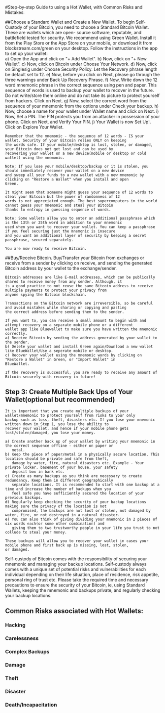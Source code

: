 #Step-by-step Guide to using a Hot Wallet, with Common Risks and Mistakes:

##Choose a Standard Wallet and Create a New Wallet.
    To begin Self-Custody of your Bitcoin, you need to choose a Standard Bitcoin Wallet. These are wallets which are open-
    source software, reputable, and battlefield tested for security. We recommend using Green Wallet. Install it from the Play
    Store or the App Store on your mobile, or download it from blockstream.com/green on your desktop. Follow the instructions 
    in the app to set up your wallet:   
    a) Open the App and click on "+ Add Wallet".
    b) Now, click on "+ New Wallet".
    c) Now, click on Bitcoin under Choose Your Network.
    d) Now, click on Singlesig under Choose Security Policy. Let the Recovery phrase length be default set to 12.
    e) Now, before you click on Next, please go through the three warnings under Back Up Recovery Phrase.
    f) Now, Write down the 12 word mnemonic phrase in the correct sequence using pen and paper. This sequence of words is used
       to backup your wallet to recover in the future. Do not write/store them online and do not take its picture to protect 
       yourself from hackers. Click on Next.
    g) Now, select the correct word from the sequence of your mnemonic from the options under Check your backup.
    h) Now, choose a name for your wallet under Wallet name and click on Next.
    i) Now, Set a PIN. The PIN protects you from an attacker in possession of your phone. Click on Next, and Verify Your PIN. 
    j) Your Wallet is now Set Up!. Click on Explore Your Wallet.
   
    Remember that the mnemonic - the sequence of 12 words - IS your wallet. Security of your Bitcoin relies ONLY on keeping 
    the words safe. If your mobile/desktop is lost, stolen, or damaged, your Bitcoin does not get lost and can be used by 
    recovering your wallet on a new device(mobile or desktop or cold wallet) using the mnemonic.

    Note: If you lose your mobile/desktop/backup or it is stolen, you should immediately recover your wallet on a new device 
    and sweep all your funds to a new wallet with a new mnemonic by clicking on "Restore a Wallet" when you install and open
    Green. 

    It might seem that someone might guess your sequence of 12 words to steal your Bitcoin but the power of randomness of 12 
    words is not appreciated enough. The best supercomputers in the world cannot guess your mnemonic and steal your Bitcoin 
    thanks to entropy in guessing sequence of words.

    Note: Some wallets allow you to enter an additional passphrase which is the 13th or 25th word in addition to your mnemonic
    used when you want to recover your wallet. You can keep a passphrase if you feel securing just the mnemonic is insecure
    and you want an additional layer of security by keeping a secret passphrase, secured separately. 

    You are now ready to receive Bitcoin. 

##Buy/Receive Bitcoin.
    Buy/Transfer your Bitcoin from exchanges or receive from a sender by clicking on receive, and sending the generated Bitcoin
    address by your wallet to the exchange/sender. 

    Bitcoin addresses are like E-mail addresses, which can be publically shared to receive money from any sender. Although, it
    is a good practice to not reuse the same Bitcoin address to receive multiple payments to protect your privacy from
    anyone spying the Bitcoin blockchain.

    Transactions on the Bitcoin network are irreversible, so be careful and avoid mistakes while sharing or copying and pasting
    the correct address before sending them to the sender.

    If you want to, you can receive a small amount to begin with and attempt recovery on a separate mobile phone or a different
    wallet app like Bluewallet to make sure you have written the mnemonic correctly.
    a) Receive Bitcoin by sending the address generated by your wallet to the sender.
    b) Delete your wallet and install Green again/Download a new wallet like BlueWallet/Use a seperate mobile or desktop.
    c) Recover your wallet using the mnemonic words by clicking on "Restore a Wallet" in Green, or "Import Wallet" in
    BlueWallet.

    If the recovery is successful, you are ready to receive any amount of Bitcoin securely with recovery in future!

## Step 3: Create Multiple Back Ups of Your Wallet(optional but recommended)
    It is important that you create multiple backups of your wallet/mnemonic to protect yourself from risks to your only 
    backup such as loss, theft, disasters etc. If you lose your mnemonic written down in Step 1, you lose the ability to 
    recover your wallet, and hence if your mobile phone gets lost/stolen/damaged, you lose your money. 
    
    a) Create another back up of your wallet by writing your mnemonic in the correct sequence offline - either on paper or
       metal. 
    b) Keep the piece of paper/metal in a physically secure location. This location should be private and safe from theft, 
       damage by water, fire, natural disasters etc. Example - Your private locker, basement of your house, your safety
       deposit box in bank etc.
    c) Create as many backups as you think are necessary to create redundancy. Keep them in different geographically 
       separate locations. It is recommended to start with one backup at a time and increase the number of backups when you
       feel safe you have sufficiently secured the location of your previous backups.
    d) Regularly keep checking the security of your backup locations making sure the privacy of the location is not
       compromised, the backups are not lost or stolen, not damaged by water, fire, or not destroyed in a natural disaster.
    e) You can also think of giving dividing your mnemonic in 2 pieces of six words each(or some other combination) and 
       giving them to two trustworthy people in your life you trust to not collude to steal your money.

    These backups will allow you to recover your wallet in cases your mobile phone and first back up is missing, lost, stolen,
    or damaged. 

Self-custody of Bitcoin comes with the responsibility of securing your mnemonic and managing your backup locations. 
Self-custody always comes with a unique set of potential risks and vulnerabilities for each individual depending on their life situation, place of residence, risk appetite, personal ring of trust etc. 
Please take the required time and necessary precautions to ensure the security of your Bitcoin, ie, using Standard Wallets, keeping the mnemonic and backups private, and regularly checking your backup locations. 

## Common Risks associated with Hot Wallets:

### Hacking

### Carelessness

### Complex Backups

### Damage

### Theft

### Disaster

### Death/Incapacitation
